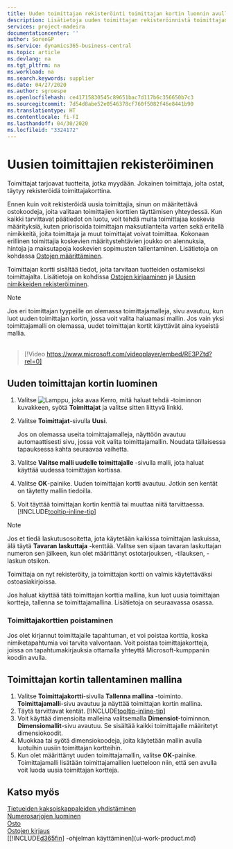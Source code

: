 ```yaml
---
title: Uuden toimittajan rekisteröinti toimittajan kortin luonnin avulla | Microsoft Docs
description: Lisätietoja uuden toimittajan rekisteröinnistä toimittajan kortin luonnin avulla.
services: project-madeira
documentationcenter: ''
author: SorenGP
ms.service: dynamics365-business-central
ms.topic: article
ms.devlang: na
ms.tgt_pltfrm: na
ms.workload: na
ms.search.keywords: supplier
ms.date: 04/27/2020
ms.author: sgroespe
ms.openlocfilehash: ce41715830545c89651bac7d117b6c356650b7c3
ms.sourcegitcommit: 7d54d8abe52e0546378cf760f5082f46e8441b90
ms.translationtype: HT
ms.contentlocale: fi-FI
ms.lasthandoff: 04/30/2020
ms.locfileid: "3324172"
---
```

# <a name="register-new-vendors"></a>Uusien toimittajien rekisteröiminen
Toimittajat tarjoavat tuotteita, jotka myydään. Jokainen toimittaja, jolta ostat, täytyy rekisteröidä toimittajakorttina.

Ennen kuin voit rekisteröidä uusia toimittajia, sinun on määritettävä ostokoodeja, joita valitaan toimittajien korttien täyttämisen yhteydessä. Kun kaikki tarvittavat päätiedot on luotu, voit tehdä muita toimittajaa koskevia määrityksiä, kuten priorisoida toimittajan maksutilanteita varten sekä eritellä nimikkeitä, joita toimittaja ja muut toimittajat voivat toimittaa. Kokonaan erillinen toimittajia koskevien määritystehtävien joukko on alennuksia, hintoja ja maksutapoja koskevien sopimusten tallentaminen. Lisätietoja on kohdassa [Ostojen määrittäminen](purchasing-setup-purchasing.md).

Toimittajan kortti sisältää tiedot, joita tarvitaan tuotteiden ostamiseksi toimittajalta. Lisätietoja on kohdissa [Ostojen kirjaaminen](purchasing-how-record-purchases.md) ja [Uusien nimikkeiden rekisteröiminen](inventory-how-register-new-items.md).

> [!NOTE]  
>   Jos eri toimittajan tyypeille on olemassa toimittajamalleja, sivu avautuu, kun luot uuden toimittajan kortin, jossa voit valita haluamasi mallin. Jos vain yksi toimittajamalli on olemassa, uudet toimittajan kortit käyttävät aina kyseistä mallia.
<br><br>  

> [!Video https://www.microsoft.com/videoplayer/embed/RE3PZtd?rel=0]

## <a name="to-create-a-new-vendor-card"></a>Uuden toimittajan kortin luominen
1. Valitse ![Lamppu, joka avaa Kerro, mitä haluat tehdä -toiminnon](media/ui-search/search_small.png "Kerro, mitä haluat tehdä") kuvakkeen, syötä **Toimittajat** ja valitse sitten liittyvä linkki.  
2. Valitse **Toimittajat**-sivulla **Uusi**.

    Jos on olemassa useita toimittajamalleja, näyttöön avautuu automaattisesti sivu, jossa voit valita toimittajamallin. Noudata tällaisessa tapauksessa kahta seuraavaa vaihetta.
3. Valitse **Valitse malli uudelle toimittajalle** -sivulla malli, jota haluat käyttää uudessa toimittajan kortissa.
4. Valitse **OK**-painike. Uuden toimittajan kortti avautuu. Jotkin sen kentät on täytetty mallin tiedoilla.
5. Voit täyttää toimittajan kortin kenttiä tai muuttaa niitä tarvittaessa. [!INCLUDE[tooltip-inline-tip](includes/tooltip-inline-tip_md.md)]

> [!NOTE]  
>   Jos et tiedä laskutusosoitetta, jota käytetään kaikissa toimittajan laskuissa, älä täytä **Tavaran laskuttaja** -kenttää. Valitse sen sijaan tavaran laskuttajan numeron sen jälkeen, kun olet määrittänyt ostotarjouksen, -tilauksen, -laskun otsikon.

Toimittaja on nyt rekisteröity, ja toimittajan kortti on valmis käytettäväksi ostoasiakirjoissa.

Jos haluat käyttää tätä toimittajan korttia mallina, kun luot uusia toimittajan kortteja, tallenna se toimittajamallina. Lisätietoja on seuraavassa osassa.

### <a name="deleting-vendor-cards"></a>Toimittajakorttien poistaminen
Jos olet kirjannut toimittajalle tapahtuman, et voi poistaa korttia, koska nimiketapahtumia voi tarvita valvontaan. Voit poistaa toimittajakortteja, joissa on tapahtumakirjauksia ottamalla yhteyttä Microsoft-kumppaniin koodin avulla.

## <a name="to-save-the-vendor-card-as-a-template"></a>Toimittajan kortin tallentaminen mallina
1. Valitse **Toimittajakortti**-sivulla **Tallenna mallina** -toiminto. **Toimittajamalli**-sivu avautuu ja näyttää toimittajan kortin mallina.
2. Täytä tarvittavat kentät. [!INCLUDE[tooltip-inline-tip](includes/tooltip-inline-tip_md.md)]
3. Voit käyttää dimensioita malleina valitsemalla **Dimensiot**-toiminnon. **Dimensiomallit**-sivu avautuu. Se sisältää kaikki toimittajalle määritetyt dimensiokoodit.
4. Muokkaa tai syötä dimensiokoodeja, joita käytetään mallin avulla luotuihin uusiin toimittajan kortteihin.
5. Kun olet määrittänyt uuden toimittajamallin, valitse **OK**-painike.  
   Toimittajamalli lisätään toimittajamallien luetteloon niin, että sen avulla voit luoda uusia toimittajan kortteja.

## <a name="see-also"></a>Katso myös
[Tietueiden kaksoiskappaleiden yhdistäminen](sales-how-merge-duplicate-records.md)  
[Numerosarjojen luominen](ui-create-number-series.md)  
[Osto](purchasing-manage-purchasing.md)  
[Ostojen kirjaus](purchasing-how-record-purchases.md)   
[[!INCLUDE[d365fin](includes/d365fin_md.md)] -ohjelman käyttäminen](ui-work-product.md)  
